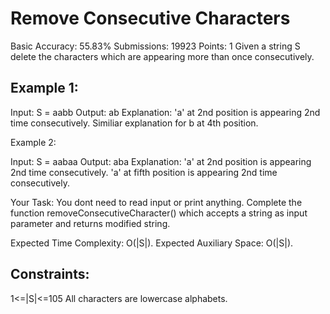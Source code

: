 # Remove Consecutive Characters 
Basic Accuracy: 55.83% Submissions: 19923 Points: 1
Given a string S delete the characters which are appearing more than once consecutively.

## Example 1:

Input:
S = aabb
Output:  ab 
Explanation: 'a' at 2nd position is
appearing 2nd time consecutively.
Similiar explanation for b at
4th position.

Example 2:

Input:
S = aabaa
Output:  aba
Explanation: 'a' at 2nd position is
appearing 2nd time consecutively.
'a' at fifth position is appearing
2nd time consecutively.
 

Your Task:
You dont need to read input or print anything. Complete the function removeConsecutiveCharacter() which accepts a string as input parameter and returns modified string.
 

Expected Time Complexity: O(|S|).
Expected Auxiliary Space: O(|S|).
 

## Constraints:
1<=|S|<=105
All characters are lowercase alphabets.
